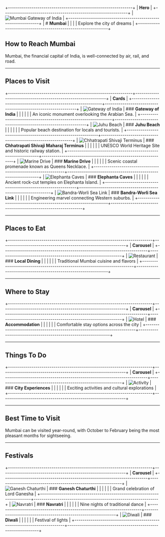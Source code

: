 +---------------------------------------------------------------+
| **Hero**                                                      |
+---------------------------------------------------------------+
| ![Mumbai Gateway of India](/images/mumbai-hero.jpg)          |
+---------------------------------------------------------------+
| # **Mumbai**                                                  |
|                                                               |
| Explore the city of dreams                                    |
+---------------------------------------------------------------+

## How to Reach Mumbai

Mumbai, the financial capital of India, is well-connected by air, rail, and road.

---

## Places to Visit

+---------------------------------------------------------------+---------------------------------------------------------------+
| **Cards**                                                                                                                             |
+---------------------------------------------------------------+---------------------------------------------------------------+
| ![Gateway of India](/images/gateway-of-india.jpg)            | ### **Gateway of India**                                      |
|                                                               |                                                               |
|                                                               | An iconic monument overlooking the Arabian Sea.              |
+---------------------------------------------------------------+---------------------------------------------------------------+
| ![Juhu Beach](/images/juhu-beach.jpg)                        | ### **Juhu Beach**                                            |
|                                                               |                                                               |
|                                                               | Popular beach destination for locals and tourists.            |
+---------------------------------------------------------------+---------------------------------------------------------------+
| ![Chhatrapati Shivaji Terminus](/images/cst.jpg)             | ### **Chhatrapati Shivaji Maharaj Terminus**                  |
|                                                               |                                                               |
|                                                               | UNESCO World Heritage Site and historic railway station.      |
+---------------------------------------------------------------+---------------------------------------------------------------+
| ![Marine Drive](/images/marine-drive.jpg)                    | ### **Marine Drive**                                          |
|                                                               |                                                               |
|                                                               | Scenic coastal promenade known as Queens Necklace.            |
+---------------------------------------------------------------+---------------------------------------------------------------+
| ![Elephanta Caves](/images/elephanta-caves.jpg)              | ### **Elephanta Caves**                                       |
|                                                               |                                                               |
|                                                               | Ancient rock-cut temples on Elephanta Island.                 |
+---------------------------------------------------------------+---------------------------------------------------------------+
| ![Bandra-Worli Sea Link](/images/sea-link.jpg)               | ### **Bandra-Worli Sea Link**                                 |
|                                                               |                                                               |
|                                                               | Engineering marvel connecting Western suburbs.                |
+---------------------------------------------------------------+---------------------------------------------------------------+

---

## Places to Eat

+-------------------------------------------------------------------------+---------------------------------------------------------------+
| **Carousel**                                                                                                                                            |
+-------------------------------------------------------------------------+---------------------------------------------------------------+
| ![Restaurant](/images/restaurant-1.jpg)                                 | ### **Local Dining**                                          |
|                                                                         |                                                               |
|                                                                         | Traditional Mumbai cuisine and flavors                        |
+-------------------------------------------------------------------------+---------------------------------------------------------------+

---

## Where to Stay

+-------------------------------------------------------------------------+---------------------------------------------------------------+
| **Carousel**                                                                                                                                            |
+-------------------------------------------------------------------------+---------------------------------------------------------------+
| ![Hotel](/images/hotel-1.jpg)                                           | ### **Accommodation**                                         |
|                                                                         |                                                               |
|                                                                         | Comfortable stay options across the city                      |
+-------------------------------------------------------------------------+---------------------------------------------------------------+

---

## Things To Do

+-------------------------------------------------------------------------+---------------------------------------------------------------+
| **Carousel**                                                                                                                                            |
+-------------------------------------------------------------------------+---------------------------------------------------------------+
| ![Activity](/images/activity-1.jpg)                                     | ### **City Experiences**                                      |
|                                                                         |                                                               |
|                                                                         | Exciting activities and cultural explorations                 |
+-------------------------------------------------------------------------+---------------------------------------------------------------+

---

## Best Time to Visit

Mumbai can be visited year-round, with October to February being the most pleasant months for sightseeing.

---

## Festivals

+-------------------------------------------------------------------------+---------------------------------------------------------------+
| **Carousel**                                                                                                                                            |
+-------------------------------------------------------------------------+---------------------------------------------------------------+
| ![Ganesh Chaturthi](/images/ganesh-chaturthi.jpg)                      | ### **Ganesh Chaturthi**                                      |
|                                                                         |                                                               |
|                                                                         | Grand celebration of Lord Ganesha                             |
+-------------------------------------------------------------------------+---------------------------------------------------------------+
| ![Navratri](/images/navratri.jpg)                                      | ### **Navratri**                                              |
|                                                                         |                                                               |
|                                                                         | Nine nights of traditional dance                              |
+-------------------------------------------------------------------------+---------------------------------------------------------------+
| ![Diwali](/images/diwali.jpg)                                          | ### **Diwali**                                                |
|                                                                         |                                                               |
|                                                                         | Festival of lights                                            |
+-------------------------------------------------------------------------+---------------------------------------------------------------+
